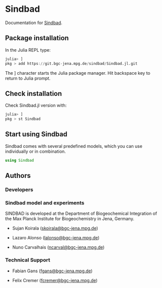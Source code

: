 # Sindbad

Documentation for [Sindbad](https://git.bgc-jena.mpg.de/sindbad/Sindbad.jl).

## Package installation

In the Julia REPL type:

````julia
julia> ]
pkg > add https://git.bgc-jena.mpg.de/sindbad/Sindbad.jl.git
````

The ] character starts the Julia package manager. Hit backspace key to return to Julia prompt.

## Check installation

Check Sindbad.jl version with:

````julia
julia> ]
pkg > st Sindbad
````

## Start using Sindbad

Sindbad comes with several predefined models, which you can use individually or in combination.

```julia
using Sindbad
```

## Authors

### Developers

### Sindbad model and experiments
SINDBAD is developed at the Department of Biogeochemical Integration of the Max Planck Institute for Biogeochemistry in Jena, Germany. 

- Sujan Koirala (<skoirala@bgc-jena.mpg.de>)

- Lazaro Alonso (<lalonso@bgc-jena.mpg.de>)

- Nuno Carvalhais (<ncarval@bgc-jena.mpg.de>)

### Technical Support

- Fabian Gans (<fgans@bgc-jena.mpg.de>)

- Felix Cremer (<fcremer@bgc-jena.mpg.de>)
